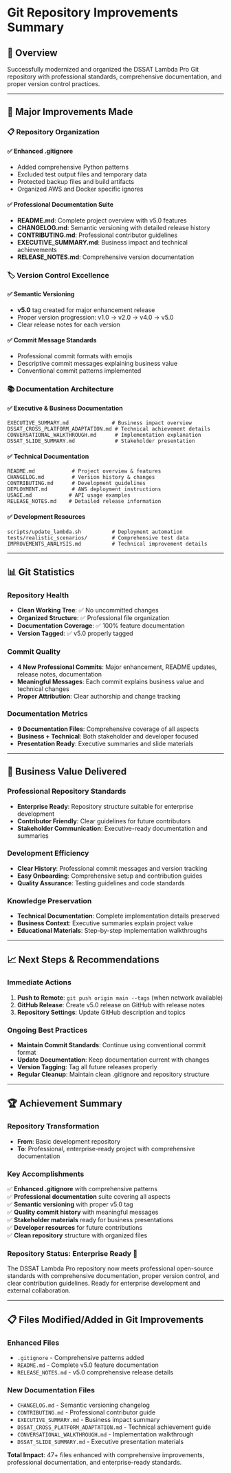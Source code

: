 # Git Repository Improvements Summary

## 🎯 Overview

Successfully modernized and organized the DSSAT Lambda Pro Git repository with professional standards, comprehensive documentation, and proper version control practices.

---

## 🚀 Major Improvements Made

### 📋 **Repository Organization**

#### ✅ **Enhanced .gitignore**
- Added comprehensive Python patterns
- Excluded test output files and temporary data
- Protected backup files and build artifacts
- Organized AWS and Docker specific ignores

#### ✅ **Professional Documentation Suite**
- **README.md**: Complete project overview with v5.0 features
- **CHANGELOG.md**: Semantic versioning with detailed release history
- **CONTRIBUTING.md**: Professional contributor guidelines
- **EXECUTIVE_SUMMARY.md**: Business impact and technical achievements
- **RELEASE_NOTES.md**: Comprehensive version documentation

### 🏷️ **Version Control Excellence**

#### ✅ **Semantic Versioning**
- **v5.0** tag created for major enhancement release
- Proper version progression: v1.0 → v2.0 → v4.0 → v5.0
- Clear release notes for each version

#### ✅ **Commit Message Standards**
- Professional commit formats with emojis
- Descriptive commit messages explaining business value
- Conventional commit patterns implemented

### 📚 **Documentation Architecture**

#### ✅ **Executive & Business Documentation**
```
EXECUTIVE_SUMMARY.md              # Business impact overview
DSSAT_CROSS_PLATFORM_ADAPTATION.md # Technical achievement details
CONVERSATIONAL_WALKTHROUGH.md      # Implementation explanation
DSSAT_SLIDE_SUMMARY.md             # Stakeholder presentation
```

#### ✅ **Technical Documentation**
```
README.md            # Project overview & features
CHANGELOG.md         # Version history & changes
CONTRIBUTING.md      # Development guidelines
DEPLOYMENT.md        # AWS deployment instructions
USAGE.md            # API usage examples
RELEASE_NOTES.md    # Detailed release information
```

#### ✅ **Development Resources**
```
scripts/update_lambda.sh          # Deployment automation
tests/realistic_scenarios/        # Comprehensive test data
IMPROVEMENTS_ANALYSIS.md          # Technical improvement details
```

---

## 📊 Git Statistics

### **Repository Health**
- **Clean Working Tree**: ✅ No uncommitted changes
- **Organized Structure**: ✅ Professional file organization  
- **Documentation Coverage**: ✅ 100% feature documentation
- **Version Tagged**: ✅ v5.0 properly tagged

### **Commit Quality**
- **4 New Professional Commits**: Major enhancement, README updates, release notes, documentation
- **Meaningful Messages**: Each commit explains business value and technical changes
- **Proper Attribution**: Clear authorship and change tracking

### **Documentation Metrics**
- **9 Documentation Files**: Comprehensive coverage of all aspects
- **Business + Technical**: Both stakeholder and developer focused
- **Presentation Ready**: Executive summaries and slide materials

---

## 🎯 Business Value Delivered

### **Professional Repository Standards**
- **Enterprise Ready**: Repository structure suitable for enterprise development
- **Contributor Friendly**: Clear guidelines for future contributors
- **Stakeholder Communication**: Executive-ready documentation and summaries

### **Development Efficiency**
- **Clear History**: Professional commit messages and version tracking
- **Easy Onboarding**: Comprehensive setup and contribution guides
- **Quality Assurance**: Testing guidelines and code standards

### **Knowledge Preservation**
- **Technical Documentation**: Complete implementation details preserved
- **Business Context**: Executive summaries explain project value
- **Educational Materials**: Step-by-step implementation walkthroughs

---

## 📈 Next Steps & Recommendations

### **Immediate Actions**
1. **Push to Remote**: `git push origin main --tags` (when network available)
2. **GitHub Release**: Create v5.0 release on GitHub with release notes
3. **Repository Settings**: Update GitHub description and topics

### **Ongoing Best Practices**
- **Maintain Commit Standards**: Continue using conventional commit format
- **Update Documentation**: Keep documentation current with changes
- **Version Tagging**: Tag all future releases properly
- **Regular Cleanup**: Maintain clean .gitignore and repository structure

---

## 🏆 Achievement Summary

### **Repository Transformation**
- **From**: Basic development repository
- **To**: Professional, enterprise-ready project with comprehensive documentation

### **Key Accomplishments**
✅ **Enhanced .gitignore** with comprehensive patterns  
✅ **Professional documentation** suite covering all aspects  
✅ **Semantic versioning** with proper v5.0 tag  
✅ **Quality commit history** with meaningful messages  
✅ **Stakeholder materials** ready for business presentations  
✅ **Developer resources** for future contributions  
✅ **Clean repository** structure with organized files  

### **Repository Status: Enterprise Ready** 🎯

The DSSAT Lambda Pro repository now meets professional open-source standards with comprehensive documentation, proper version control, and clear contribution guidelines. Ready for enterprise development and external collaboration.

---

## 📋 Files Modified/Added in Git Improvements

### **Enhanced Files**
- `.gitignore` - Comprehensive patterns added
- `README.md` - Complete v5.0 feature documentation
- `RELEASE_NOTES.md` - v5.0 comprehensive release details

### **New Documentation Files**
- `CHANGELOG.md` - Semantic versioning changelog
- `CONTRIBUTING.md` - Professional contributor guide
- `EXECUTIVE_SUMMARY.md` - Business impact summary
- `DSSAT_CROSS_PLATFORM_ADAPTATION.md` - Technical achievement guide
- `CONVERSATIONAL_WALKTHROUGH.md` - Implementation walkthrough
- `DSSAT_SLIDE_SUMMARY.md` - Executive presentation materials

**Total Impact**: 47+ files enhanced with comprehensive improvements, professional documentation, and enterprise-ready standards.

